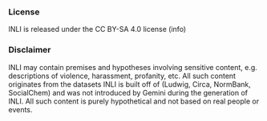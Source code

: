 ### License
INLI is released under the CC BY-SA 4.0 license (info)

### Disclaimer
INLI may contain premises and hypotheses involving sensitive content, e.g. descriptions of violence, harassment, profanity, etc. All such content originates from the datasets INLI is built off of (Ludwig, Circa, NormBank, SocialChem) and was not introduced by Gemini during the generation of INLI. All such content is purely hypothetical and not based on real people or events.

